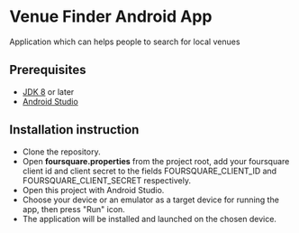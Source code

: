 # Venue Finder Android App

Application which can helps people to search for local venues

## Prerequisites

- [JDK 8](https://www.oracle.com/java/technologies/javase-jsp-downloads.html) or later
- [Android Studio](https://developer.android.com/studio)

## Installation instruction

- Clone the repository.
- Open **foursquare.properties** from the project root, add your foursquare client id and client secret to the fields FOURSQUARE_CLIENT_ID and FOURSQUARE_CLIENT_SECRET respectively.
- Open this project with Android Studio.
- Choose your device or an emulator as a target device for running the app, then press "Run" icon.
- The application will be installed and launched on the chosen device.
